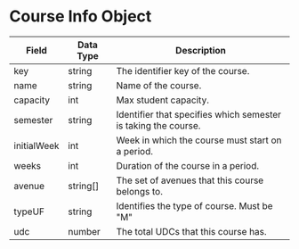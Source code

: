 # Course Info Object
Field | Data Type | Description
--- | --- | ---
key | string | The identifier key of the course.
name | string | Name of the course.
capacity | int | Max student capacity.
semester | string | Identifier that specifies which semester is taking the course.
initialWeek | int | Week in which the course must start on a period.
weeks | int | Duration of the course in a period.
avenue | string[] | The set of avenues that this course belongs to.
typeUF | string | Identifies the type of course. Must be "M" | "TEC20"
udc | number | The total UDCs that this course has.
